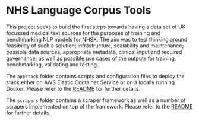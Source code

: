 NHS Language Corpus Tools
===

This project seeks to build the first steps towards having a data set of UK focussed medical text sources for the purposes of training and benchmarking
NLP models for NHSX. The aim was to test thinking around feasibility of such a solution; infrastructure, scalability and maintenance; possible data
sources, appropriate metadata, clinical input and required governance; as well as possible use cases of the outputs for training, benchmarking, validating
and testing.

The `appstack` folder contains scripts and configuration files to deploy the stack either on AWS Elastic Container Service or on a locally running Docker.
Please refer to the [README](./appstack/README.md) for further details.

The `scrapers` folder contains a scraper framework as well as a number of scrapers implemented on top of the framework. Please refer to the
[README](./scrapers/README.md) for further details.
